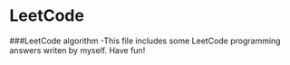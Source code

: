 LeetCode
========

###LeetCode algorithm
  -This file includes some LeetCode programming answers writen by myself. Have fun!
